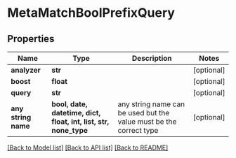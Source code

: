 # MetaMatchBoolPrefixQuery


## Properties
Name | Type | Description | Notes
------------ | ------------- | ------------- | -------------
**analyzer** | **str** |  | [optional] 
**boost** | **float** |  | [optional] 
**query** | **str** |  | [optional] 
**any string name** | **bool, date, datetime, dict, float, int, list, str, none_type** | any string name can be used but the value must be the correct type | [optional]

[[Back to Model list]](../README.md#documentation-for-models) [[Back to API list]](../README.md#documentation-for-api-endpoints) [[Back to README]](../README.md)


